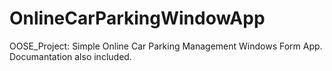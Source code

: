 # OnlineCarParkingWindowApp
OOSE_Project: Simple Online Car Parking Management Windows Form App. Documantation also included.
